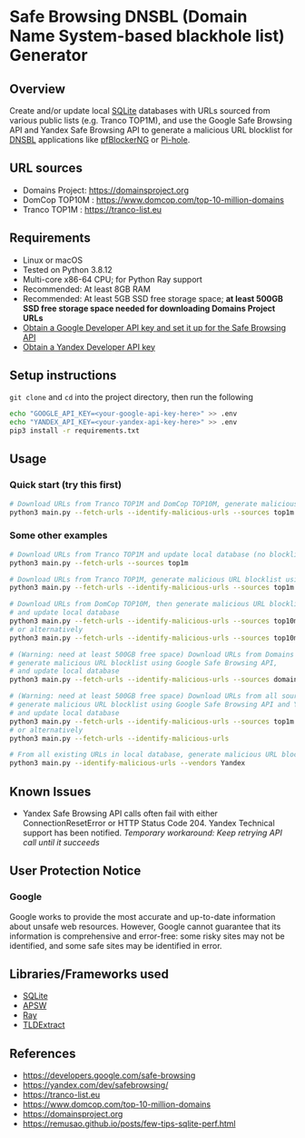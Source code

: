# Safe Browsing DNSBL (Domain Name System-based blackhole list) Generator

## Overview

Create and/or update local [SQLite](https://www.sqlite.org) databases with URLs sourced from 
various public lists (e.g. Tranco TOP1M), and use the Google Safe Browsing API and Yandex Safe Browsing API 
to generate a malicious URL blocklist for [DNSBL](https://en.wikipedia.org/wiki/Domain_Name_System-based_blackhole_list) 
applications like [pfBlockerNG](https://linuxincluded.com/block-ads-malvertising-on-pfsense-using-pfblockerng-dnsbl) 
or [Pi-hole](https://pi-hole.net).

## URL sources

- Domains Project: https://domainsproject.org
- DomCop TOP10M : https://www.domcop.com/top-10-million-domains
- Tranco TOP1M : https://tranco-list.eu

## Requirements

- Linux or macOS
- Tested on Python 3.8.12
- Multi-core x86-64 CPU; for Python Ray support
- Recommended: At least 8GB RAM
- Recommended: At least 5GB SSD free storage space; **at least 500GB SSD free storage space needed for downloading Domains Project URLs**
- [Obtain a Google Developer API key and set it up for the Safe Browsing API](https://developers.google.com/safe-browsing/v4/get-started)
- [Obtain a Yandex Developer API key](https://yandex.com/dev/safebrowsing)

## Setup instructions

`git clone` and `cd` into the project directory, then run the following

```bash
echo "GOOGLE_API_KEY=<your-google-api-key-here>" >> .env
echo "YANDEX_API_KEY=<your-yandex-api-key-here>" >> .env
pip3 install -r requirements.txt
```

## Usage

### Quick start (try this first)
```bash
# Download URLs from Tranco TOP1M and DomCop TOP10M, generate malicious URL blocklist using Google Safe Browsing API, and update local database
python3 main.py --fetch-urls --identify-malicious-urls --sources top1m top10m --vendors google
```

### Some other examples

```bash
# Download URLs from Tranco TOP1M and update local database (no blocklist generated)
python3 main.py --fetch-urls --sources top1m
```

```bash
# Download URLs from Tranco TOP1M, generate malicious URL blocklist using Google Safe Browsing API, and update local database
python3 main.py --fetch-urls --identify-malicious-urls --sources top1m --vendors google
```

```bash
# Download URLs from DomCop TOP10M, then generate malicious URL blocklist using both Google Safe Browsing API and Yandex Safe Browsing API, 
# and update local database
python3 main.py --fetch-urls --identify-malicious-urls --sources top10m --vendors google
# or alternatively
python3 main.py --fetch-urls --identify-malicious-urls --sources top10m
```

```bash
# (Warning: need at least 500GB free space) Download URLs from Domains Project (domainsproject.org), 
# generate malicious URL blocklist using Google Safe Browsing API,
# and update local database
python3 main.py --fetch-urls --identify-malicious-urls --sources domainsproject --vendors google
```

```bash
# (Warning: need at least 500GB free space) Download URLs from all sources, 
# generate malicious URL blocklist using Google Safe Browsing API and Yandex Safe Browsing API,
# and update local database
python3 main.py --fetch-urls --identify-malicious-urls --sources top1m top10m domainsproject --vendors google yandex
# or alternatively
python3 main.py --fetch-urls --identify-malicious-urls
```

```bash
# From all existing URLs in local database, generate malicious URL blocklist using Yandex Safe Browsing API
python3 main.py --identify-malicious-urls --vendors Yandex
```

## Known Issues

- Yandex Safe Browsing API calls often fail with either ConnectionResetError or HTTP Status Code 204. Yandex Technical support has been notified. _Temporary workaround: Keep retrying API call until it succeeds_

## User Protection Notice

### Google

Google works to provide the most accurate and up-to-date information about unsafe web resources. However, Google cannot guarantee that its information is comprehensive and error-free: some risky sites may not be identified, and some safe sites may be identified in error.

## Libraries/Frameworks used
- [SQLite](https://www.sqlite.org)
- [APSW](https://rogerbinns.github.io/apsw)
- [Ray](https://www.ray.io)
- [TLDExtract](https://github.com/john-kurkowski/tldextract)

## References

- https://developers.google.com/safe-browsing
- https://yandex.com/dev/safebrowsing/
- https://tranco-list.eu
- https://www.domcop.com/top-10-million-domains
- https://domainsproject.org
- https://remusao.github.io/posts/few-tips-sqlite-perf.html